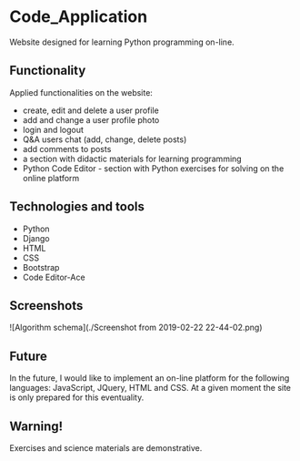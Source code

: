 # Code_Application 
Website designed for learning Python programming on-line.

## Functionality

Applied functionalities on the website: 
- create, edit and delete a user profile 
- add and change a user profile photo
- login and logout
- Q&A users chat (add, change, delete posts)
- add comments to posts
- a section with didactic materials for learning programming
- Python Code Editor - section with Python exercises for solving on the online platform

## Technologies and tools
- Python
- Django
- HTML
- CSS
- Bootstrap
- Code Editor-Ace

## Screenshots
![Algorithm schema](./Screenshot from 2019-02-22 22-44-02.png)

## Future

In the future, I would like to implement an on-line platform for the following languages: JavaScript, JQuery, HTML and CSS. At a given moment the site is only prepared for this eventuality.

## Warning!
Exercises and science materials are demonstrative.

